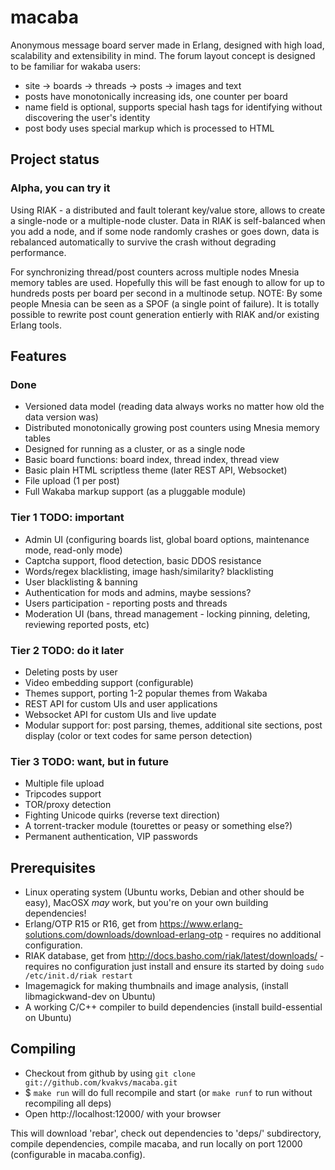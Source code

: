# macaba

Anonymous message board server made in Erlang, designed with high load,
scalability and extensibility in mind. The forum layout concept is designed to
be familiar for wakaba users:

*   site &rarr; boards &rarr; threads &rarr; posts &rarr; images and text
*   posts have monotonically increasing ids, one counter per board
*   name field is optional, supports special hash tags for identifying without
    discovering the user's identity
*   post body uses special markup which is processed to HTML

## Project status

### Alpha, you can try it

Using RIAK - a distributed and fault tolerant key/value store, allows to create
a single-node or a multiple-node cluster. Data in RIAK is self-balanced when
you add a node, and if some node randomly crashes or goes down, data is
rebalanced automatically to survive the crash without degrading performance.

For synchronizing thread/post counters across multiple nodes Mnesia memory
tables are used. Hopefully this will be fast enough to allow for up to hundreds
posts per board per second in a multinode setup. NOTE: By some people Mnesia
can be seen as a SPOF (a single point of failure). It is totally possible to
rewrite post count generation entierly with RIAK and/or existing Erlang tools.

## Features

### Done

*   Versioned data model (reading data always works no matter how old the data
    version was)
*   Distributed monotonically growing post counters using Mnesia memory tables
*   Designed for running as a cluster, or as a single node
*   Basic board functions: board index, thread index, thread view
*   Basic plain HTML scriptless theme (later REST API, Websocket)
*   File upload (1 per post)
*   Full Wakaba markup support (as a pluggable module)

### Tier 1 TODO: important

*   Admin UI (configuring boards list, global board options, maintenance mode,
    read-only mode)
*   Captcha support, flood detection, basic DDOS resistance
*   Words/regex blacklisting, image hash/similarity? blacklisting
*   User blacklisting & banning
*   Authentication for mods and admins, maybe sessions?
*   Users participation - reporting posts and threads
*   Moderation UI (bans, thread management - locking pinning, deleting,
    reviewing reported posts, etc)

### Tier 2 TODO: do it later

*   Deleting posts by user
*   Video embedding support (configurable)
*   Themes support, porting 1-2 popular themes from Wakaba
*   REST API for custom UIs and user applications
*   Websocket API for custom UIs and live update
*   Modular support for: post parsing, themes, additional site sections, post
    display (color or text codes for same person detection)

### Tier 3 TODO: want, but in future

*   Multiple file upload
*   Tripcodes support
*   TOR/proxy detection
*   Fighting Unicode quirks (reverse text direction)
*   A torrent-tracker module (tourettes or peasy or something else?)
*   Permanent authentication, VIP passwords

## Prerequisites

*  Linux operating system (Ubuntu works, Debian and other should be easy),
   MacOSX _may_ work, but you're on your own building dependencies!
*  Erlang/OTP R15 or R16, get from
   https://www.erlang-solutions.com/downloads/download-erlang-otp - requires no
   additional configuration.
*  RIAK database, get from http://docs.basho.com/riak/latest/downloads/ -
   requires no configuration just install and ensure its started by doing
   `sudo /etc/init.d/riak restart`
*  Imagemagick for making thumbnails and image analysis, (install
   libmagickwand-dev on Ubuntu)
*  A working C/C++ compiler to build dependencies (install build-essential on
   Ubuntu)

## Compiling

*   Checkout from github by using `git clone git://github.com/kvakvs/macaba.git`
*   $ `make run` will do full recompile and start (or `make runf` to run without
    recompiling all deps)
*   Open http://localhost:12000/ with your browser

This will download 'rebar', check out dependencies to 'deps/' subdirectory,
compile dependencies, compile macaba, and run locally on port 12000
(configurable in macaba.config).
